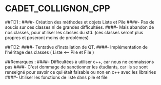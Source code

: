 # CADET_COLLIGNON_CPP

##TD1 :
####- Création des méthodes et objets Liste et Pile
####- Pas de soucis sur ces classes ni de grandes difficultées.
####- Mais abandon de nos classes, pour utiliser les classes du std. (ces classes seront plus propres et poseront moins de problèmes)

##TD2:
####- Tentative d'installation de QT.
####- Implémentation de l'héritage des classes  ( Liste <-- Pile et File )


##Remarques :
####- Difficultées à utiliser c++, car nous ne connaissons pas
####- C'est dommage de sanctionner les étudiants, car ils se sont renseigné pour savoir ce qui était faisable ou non en c++ avec les librairies
####- Utiliser les fonctions de liste dans pile et file
